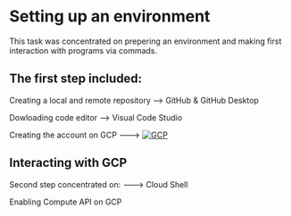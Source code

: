 <base target="_blank">

# Setting up an environment

This task was concentrated on prepering an environment and making first interaction with programs via commads. 

## The first step included:

Creating a local and remote repository 
--> GitHub & GitHub Desktop

Dowloading code editor
--> Visual Code Studio

Creating the account on GCP
---> [![GCP](https://skillicons.dev/icons?i=gcp)](https://cloud.google.com)

## Interacting with GCP

Second step concentrated on: 
---> Cloud Shell

Enabling Compute API on GCP